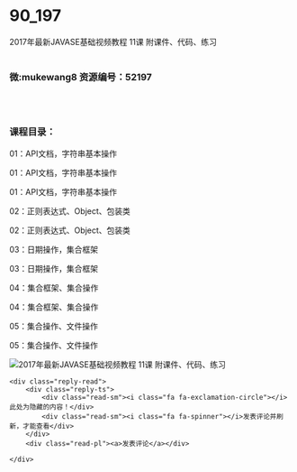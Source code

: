 # 90_197
2017年最新JAVASE基础视频教程 11课 附课件、代码、练习
<br/></br>
<h3>微:mukewang8 资源编号：52197</h3>
<br/></br>
<h3>课程目录：</h3>
<p>01：API文档，字符串基本操作</p>
<p>01：API文档，字符串基本操作</p>
<p>01：API文档，字符串基本操作</p>
<p>02：正则表达式、Object、包装类</p>
<p>02：正则表达式、Object、包装类</p>
<p>03：日期操作，集合框架</p>
<p>03：日期操作，集合框架</p>
<p>04：集合框架、集合操作</p>
<p>04：集合框架、集合操作</p>
<p>05：集合操作、文件操作</p>
<p>05：集合操作、文件操作</p>
<p><img src="https://www.ko996.com/wp-content/uploads/img/2017/10/1-16-300x237.png" alt="2017年最新JAVASE基础视频教程 11课 附课件、代码、练习"></p>


	<div class="reply-read">
		<div class="reply-ts">
			<div class="read-sm"><i class="fa fa-exclamation-circle"></i>此处为隐藏的内容！</div>
			<div class="read-sm"><i class="fa fa-spinner"></i>发表评论并刷新，才能查看</div>
		</div>
		<div class="read-pl"><a>发表评论</a></div>
		
    </div>
